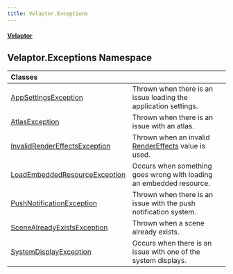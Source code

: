 ```yaml
---
title: Velaptor.Exceptions
---
```


#### [Velaptor](Namespaces.md 'Velaptor Namespaces')

## Velaptor.Exceptions Namespace

| Classes | |
| :--- | :--- |
| [AppSettingsException](Velaptor.Exceptions.AppSettingsException.md 'Velaptor.Exceptions.AppSettingsException') | Thrown when there is an issue loading the application settings. |
| [AtlasException](Velaptor.Exceptions.AtlasException.md 'Velaptor.Exceptions.AtlasException') | Thrown when there is an issue with an atlas. |
| [InvalidRenderEffectsException](Velaptor.Exceptions.InvalidRenderEffectsException.md 'Velaptor.Exceptions.InvalidRenderEffectsException') | Thrown when an invalid [RenderEffects](Velaptor.Graphics.RenderEffects.md 'Velaptor.Graphics.RenderEffects') value is used. |
| [LoadEmbeddedResourceException](Velaptor.Exceptions.LoadEmbeddedResourceException.md 'Velaptor.Exceptions.LoadEmbeddedResourceException') | Occurs when something goes wrong with loading an embedded resource. |
| [PushNotificationException](Velaptor.Exceptions.PushNotificationException.md 'Velaptor.Exceptions.PushNotificationException') | Thrown when there is an issue with the push notification system. |
| [SceneAlreadyExistsException](Velaptor.Exceptions.SceneAlreadyExistsException.md 'Velaptor.Exceptions.SceneAlreadyExistsException') | Thrown when a scene already exists. |
| [SystemDisplayException](Velaptor.Exceptions.SystemDisplayException.md 'Velaptor.Exceptions.SystemDisplayException') | Occurs when there is an issue with one of the system displays. |

